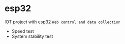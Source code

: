 # esp32
IOT project with esp32
`Web control and data collection` 
- Speed test
- System stability test
